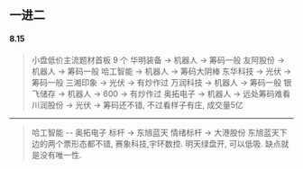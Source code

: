 ## 一进二

#### 8.15
> 小盘低价主流题材首板 9 个
> 华明装备 -> 机器人 -> 筹码一般
> 友阿股份 -> 机器人 -> 筹码一般
> 哈工智能 -> 机器人 -> 筹码大阴棒
> 东华科技 -> 光伏 -> 筹码一般
> 三湘印象 -> 光伏 -> 有炒作过
> 万润科技 -> 机器人 -> 筹码一般
> 银飞储存 -> 机器人 -> 600 -> 有炒作过
> 奥拓电子 -> 机器人 -> 远处筹码难看
> 川润股份 -> 光伏 -> 筹码还不错, 不过看样子有庄, 成交量5亿
---
> 哈工智能 -- 奥拓电子
> 标杆 -> 东旭蓝天
> 情绪标杆 -> 大港股份
> 东旭蓝天下边的两个票形态都不错, 赛象科技,宇环数控. 明天绿盘开, 可以低吸. 缺点就是没有唯一性. 
